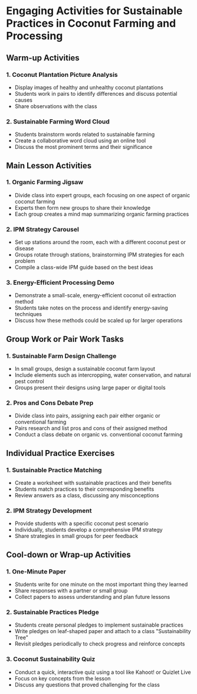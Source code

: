 # Engaging Activities for Sustainable Practices in Coconut Farming and Processing

## Warm-up Activities

### 1. Coconut Plantation Picture Analysis
- Display images of healthy and unhealthy coconut plantations
- Students work in pairs to identify differences and discuss potential causes
- Share observations with the class

### 2. Sustainable Farming Word Cloud
- Students brainstorm words related to sustainable farming
- Create a collaborative word cloud using an online tool
- Discuss the most prominent terms and their significance

## Main Lesson Activities

### 1. Organic Farming Jigsaw
- Divide class into expert groups, each focusing on one aspect of organic coconut farming
- Experts then form new groups to share their knowledge
- Each group creates a mind map summarizing organic farming practices

### 2. IPM Strategy Carousel
- Set up stations around the room, each with a different coconut pest or disease
- Groups rotate through stations, brainstorming IPM strategies for each problem
- Compile a class-wide IPM guide based on the best ideas

### 3. Energy-Efficient Processing Demo
- Demonstrate a small-scale, energy-efficient coconut oil extraction method
- Students take notes on the process and identify energy-saving techniques
- Discuss how these methods could be scaled up for larger operations

## Group Work or Pair Work Tasks

### 1. Sustainable Farm Design Challenge
- In small groups, design a sustainable coconut farm layout
- Include elements such as intercropping, water conservation, and natural pest control
- Groups present their designs using large paper or digital tools

### 2. Pros and Cons Debate Prep
- Divide class into pairs, assigning each pair either organic or conventional farming
- Pairs research and list pros and cons of their assigned method
- Conduct a class debate on organic vs. conventional coconut farming

## Individual Practice Exercises

### 1. Sustainable Practice Matching
- Create a worksheet with sustainable practices and their benefits
- Students match practices to their corresponding benefits
- Review answers as a class, discussing any misconceptions

### 2. IPM Strategy Development
- Provide students with a specific coconut pest scenario
- Individually, students develop a comprehensive IPM strategy
- Share strategies in small groups for peer feedback

## Cool-down or Wrap-up Activities

### 1. One-Minute Paper
- Students write for one minute on the most important thing they learned
- Share responses with a partner or small group
- Collect papers to assess understanding and plan future lessons

### 2. Sustainable Practices Pledge
- Students create personal pledges to implement sustainable practices
- Write pledges on leaf-shaped paper and attach to a class "Sustainability Tree"
- Revisit pledges periodically to check progress and reinforce concepts

### 3. Coconut Sustainability Quiz
- Conduct a quick, interactive quiz using a tool like Kahoot! or Quizlet Live
- Focus on key concepts from the lesson
- Discuss any questions that proved challenging for the class